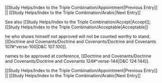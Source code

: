 [[Study Helps/Index to the Triple Combination/Appointment|Previous Entry]]  ||  [[Study Helps/Index to the Triple Combination/Arabic|Next Entry]]

 See also [[Study Helps/Index to the Triple Combination/Accept|Accept]]; [[Study Helps/Index to the Triple Combination/Acceptable|Acceptable]]

 he who shows himself not approved will not be counted worthy to stand, [[Doctrine and Covenants/Doctrine and Covenants/Doctrine and Covenants 107#^verse-100|D&C 107:100]].

 names to be approved at conference, [[Doctrine and Covenants/Doctrine and Covenants/Doctrine and Covenants 124#^verse-144|D&C 124:144]].

[[Study Helps/Index to the Triple Combination/Appointment|Previous Entry]]  ||  [[Study Helps/Index to the Triple Combination/Arabic|Next Entry]]